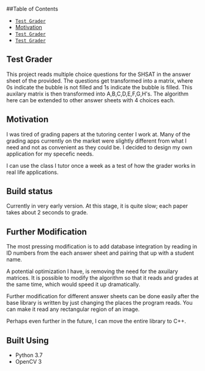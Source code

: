 ##Table of Contents
- [`Test Grader`](#TestGrader)
- [Motivation](#TestGrader)
- [`Test Grader`](#TestGrader)
- [`Test Grader`](#TestGrader)


## Test Grader
This project reads multiple choice questions for the SHSAT in the answer sheet of the provided.
The questions get transformed into a matrix, where 0s indicate the bubble is not filled and 1s indicate the bubble is filled.
This auxilary matrix is then transformed into A,B,C,D,E,F,G,H's. 
The algorithm here can be extended to other answer sheets with 4 choices each.

## Motivation
I was tired of grading papers at the tutoring center I work at. Many of the grading apps currently on the market were slightly different from what I need and not as convenient as they could be. I decided to design my own application for my specefic needs.

I can use the class I tutor once a week as a test of how the grader works in real life applications.
## Build status
Currently in very early version.
At this stage, it is quite slow; each paper takes about 2 seconds to grade. 

## Further Modification
The most pressing modification is to add database integration by reading in ID numbers from the each answer sheet and pairing that up with a student name.

A potential optimization I have, is removing the need for the axuilary matrices.
It is possible to modify the algorithm so that it reads and grades at the same time, which would speed it up dramatically. 

Further modification for different answer sheets can be done easily after the base library is written by just changing the places the program reads.
You can make it read any rectangular region of an image.

Perhaps even further in the future, I can move the entire library to C++.

## Built Using
- Python 3.7
- OpenCV 3

